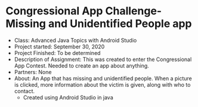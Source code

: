 # Congressional App Challenge- Missing and Unidentified People app
* Class: Advanced Java Topics with Android Studio
* Project started: September 30, 2020
* Project Finished: To be determined
* Description of Assignment: This was created to enter the Congressional App Contest. Needed to create an app about anything.
* Partners: None
* About: An App that has missing and unidentified people. When a picture is clicked, more information about the victim is given, along with who to contact.
  -  Created using Android Studio in java
